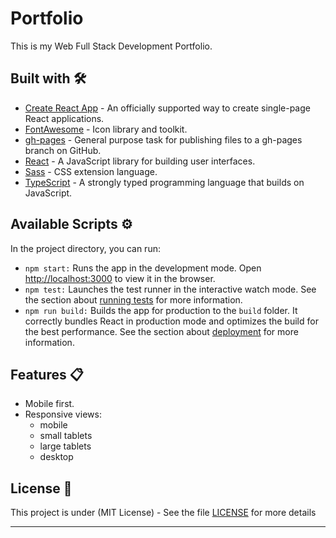 # Portfolio

This is my Web Full Stack Development Portfolio.

## Built with 🛠️

- [Create React App](https://github.com/facebook/create-react-app) - An officially supported way to create single-page React applications.
- [FontAwesome](https://fontawesome.com/) - Icon library and toolkit.
- [gh-pages](https://github.com/tschaub/gh-pages) - General purpose task for publishing files to a gh-pages branch on GitHub.
- [React](https://reactjs.org/) - A JavaScript library for building user interfaces.
- [Sass](https://sass-lang.com/) - CSS extension language.
- [TypeScript](https://www.typescriptlang.org/) - A strongly typed programming language that builds on JavaScript.

## Available Scripts ⚙

In the project directory, you can run:

- `npm start:` Runs the app in the development mode. Open [http://localhost:3000](http://localhost:3000) to view it in the browser.
- `npm test:` Launches the test runner in the interactive watch mode. See the section about [running tests](https://facebook.github.io/create-react-app/docs/running-tests) for more information.
- `npm run build:` Builds the app for production to the `build` folder. It correctly bundles React in production mode and optimizes the build for the best performance. See the section about [deployment](https://facebook.github.io/create-react-app/docs/deployment) for more information.

## Features 📋

- Mobile first.
- Responsive views:
  - mobile
  - small tablets
  - large tablets
  - desktop

## License 📄

This project is under (MIT License) - See the file [LICENSE](LICENSE) for more details

---
